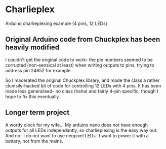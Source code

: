# Charlieplex
Arduino charlieplexing example (4 pins, 12 LEDs)

## Original Arduino code from Chuckplex has been heavily modified
I couldn't get the original code to work- the pin numbers seemed to be corrupted (non-sensical at least) when writing outputs to pins, trying to address pin 24652 for example.

So I macerated the original Chuckplex library, and made the class a rather clumsily-hacked bit of code for controlling 12 LEDs with 4 pins. 
It has been made less generalised- no class (haha) and fairly 4-pin specific, though I hope to fix this eventually.

## Longer term project
A wordy clock for my wife...
My arduino nano does not have enough outputs for all LEDs independantly, so charlieplexing is the easy way out.
And no- I do not want to use neopixel LEDs- I want to power it with a battery, not from the mains.
